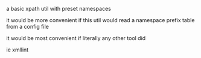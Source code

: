 a basic xpath util with preset namespaces

it would be more convenient if this util would read a namespace prefix table from a config file

it would be most convenient if literally any other tool did

ie xmllint
